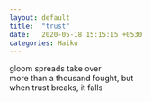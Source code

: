 ```yaml
---
layout: default
title:  "trust"
date:   2020-05-18 15:15:15 +0530
categories: Haiku
---
```

gloom spreads take over<br>
more than a thousand fought, but<br>
when trust breaks, it falls